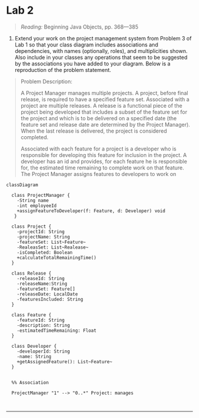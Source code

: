 # Lab 2

>  *Reading:* Beginning Java Objects, pp. 368—385 

1. Extend your work on the project management system from Problem 3 of Lab 1 so that your class diagram includes associations and dependencies, with names (optionally, roles), and multiplicities shown. Also include in your classes any operations that seem to be suggested by the associations you have added to your diagram. Below is a reproduction of the problem statement. 



> Problem Description:
>
> A Project Manager manages multiple projects. A project, before final release, is required to have a specified feature set. Associated with a project are multiple releases. A release is a functional piece of the project being developed that includes a subset of the feature set for the project and which is to be delivered on a specified date (the feature set and release date are determined by the Project Manager). When the last release is delivered, the project is considered completed.
>
> Associated with each feature for a project is a developer who is responsible for developing this feature for inclusion in the project. A developer has an id and provides, for each feature he is responsible for, the estimated time remaining to complete work on that feature. The Project Manager assigns features to developers to work on

```mermaid
classDiagram

  class ProjectManager {
    -String name
    -int employeeId
    +assignFeatureToDeveloper(f: Feature, d: Developer) void
   }

  class Project {
    -projectId: String
    -projectName: String 
    -featureSet: List~Feature~
    -RealeasSet: List~Realease~
    -isCompleted: Boolean 
    +calculateTotalRemainingTime()
  }

  class Release {
    -releaseId: String
    -releaseName:String
    -featureSet: Feature[]
    -releaseDate: LocalDate
    -featuresIncluded: String
  }

  class Feature {
    -featureId: String 
    -description: String 
    -estimatedTimeRemaining: Float 
  }

  class Developer {
    -developerId: String
    -name: String
    +getAssignedFeature(): List~Feature~
  }
  
  
  %% Association
  
  ProjectManager "1" --> "0..*" Project: manages
	


```

________

